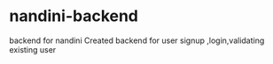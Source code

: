 # nandini-backend
backend for nandini
Created backend for user signup ,login,validating existing user
